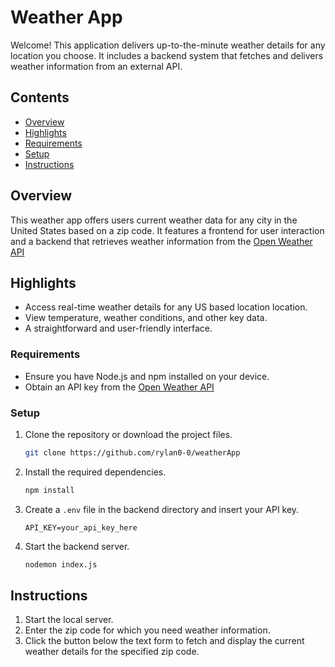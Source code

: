 # Weather App

Welcome! This application delivers up-to-the-minute weather details for any location you choose. It includes a backend system that fetches and delivers weather information from an external API.

## Contents

- [Overview](#Overview)
- [Highlights](#Highlights)
- [Requirements](#Requirements)
- [Setup](#Setup)
- [Instructions](#Instructions)

## Overview

This weather app offers users current weather data for any city in the United States based on a zip code. It features a frontend for user interaction and a backend that retrieves weather information from the [Open Weather API](https://openweathermap.org/api)

## Highlights

- Access real-time weather details for any US based location location.
- View temperature, weather conditions, and other key data.
- A straightforward and user-friendly interface.
### Requirements

- Ensure you have Node.js and npm installed on your device.
- Obtain an API key from the [Open Weather API](https://openweathermap.org/api)

### Setup

1. Clone the repository or download the project files.
    ```sh
    git clone https://github.com/rylan0-0/weatherApp
    ```

2. Install the required dependencies.
    ```sh
    npm install
    ```

4. Create a `.env` file in the backend directory and insert your API key.
    ```plaintext
    API_KEY=your_api_key_here
    ```

5. Start the backend server.
    ```sh
    nodemon index.js
    ```

## Instructions

1. Start the local server.
2. Enter the zip code for which you need weather information.
3. Click the button below the text form to fetch and display the current weather details for the specified zip code.
